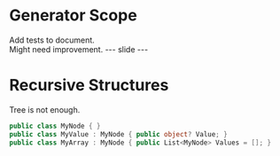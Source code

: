 # Generator Scope
Add tests to document.  
Might need improvement.
--- slide ---
# Recursive Structures
Tree is not enough.
```csharp
public class MyNode { }
public class MyValue : MyNode { public object? Value; }
public class MyArray : MyNode { public List<MyNode> Values = []; }
```

